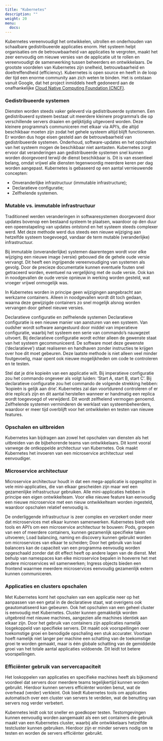 ```yaml
---
title: "Kubernetes"
description: ""
weight: 20
menu:
  docs:
---
```


Kubernetes vereenvoudigt het ontwikkelen, uitrollen en onderhouden van schaalbare gedistribueerde applicaties enorm. Het systeem helpt organisaties om de betrouwbaarheid van applicaties te vergroten, maakt het zeer eenvoudig om nieuwe versies van de applicatie uit te rollen en vereenvoudigt de samenwerking tussen beheerders en ontwikkelaars. De grootste voordelen van Kubernetes zijn snelheid, betrouwbaarheid en doeltreffendheid (efficiency). Kubernetes is open source en heeft in de loop der tijd een enorme community aan zich weten te binden. Het is ontstaan vanuit Google, dat het project inmiddels heeft gedoneerd aan de onafhankelijke  <a href="https://www.cncf.io/" target="_blank">Cloud Native Computing Foundation (CNCF)</a>.

### Gedistribueerde systemen
Diensten worden steeds vaker geleverd via gedistribueerde systemen. Een gedistribueerd systeem bestaat uit meerdere kleinere programma’s die op verschillende servers draaien en gelijktijdig uitgevoerd worden. Deze kleinere programma’s communiceren met elkaar via API’s, die altijd beschikbaar moeten zijn zodat het gehele systeem altijd blijft functioneren. Er worden dus hoge eisen gesteld aan de betrouwbaarheid van gedistribueerde systemen. Onderhoud, software-updates en het opschalen van het systeem mogen de beschikbaar niet aantasten.
Kubernetes zorgt ervoor dat veranderingen aan gedistribueerde systemen snel kunnen worden doorgevoerd terwijl de dienst beschikbaar is. Dit is van essentieel belang, omdat vrijwel alle diensten tegenwoordig meerdere keren per dag worden aangepast. Kubernetes is gebaseerd op een aantal vernieuwende concepten:

- Onveranderlijke infrastructuur (immutable infrastructure);
- Declaratieve configuratie;
- Zelfhelende systemen.

### Mutable vs. immutable infrastructuur
Traditioneel werden veranderingen in softwaresystemen doorgevoerd door updates bovenop een bestaand systeem te plaatsen, waardoor op den duur een opeenstapeling van updates ontstond en het systeem steeds complexer werd. Met deze methode werd dus steeds een nieuwe wijziging aan hetzelfde systeem toegevoegd, vandaar de term mutable (veranderlijke) infrastructuur. 

Bij immutable (onveranderlijke) systemen daarentegen wordt voor elke wijziging een nieuwe image (versie) gebouwd die de gehele oude versie vervangt. Dit heeft een ingrijpende vereenvoudiging van systemen als gevolg. Door de precieze documentatie kunnen eventuele fouten snel getraceerd worden, eventueel na vergelijking met de oude versie. Ook kan in noodgevallen de oude versie opnieuw in werking worden gesteld, wat vroeger vrijwel onmogelijk was.

In Kubernetes worden in principe geen wijzigingen aangebracht aan werkzame containers. Alleen in noodgevallen wordt dit toch gedaan, waarna deze gewijzigde containers zo snel mogelijk alsnog worden vervangen door geheel nieuwe versies. 

Declaratieve configuratie en zelfhelende systemen
Declaratieve configuratie is een nieuwe manier van aansturen van een systeem. Van oudsher wordt software aangestuurd door middel van imperatieve configuratie, waarbij het systeem een serie van commando’s nauwgezet uitvoert. Bij declaratieve configuratie wordt echter alleen de gewenste staat van het systeem gecommuniceerd. De software moet deze gewenste (‘declaratieve’) staat realiseren en handhaven zonder instructies te krijgen over hoe dit moet gebeuren. Deze laatste methode is niet alleen veel minder foutgevoelig, maar opent ook nieuwe mogelijkheden om code te controleren en te testen. 

Stel dat je drie kopieën van een applicatie wilt. Bij imperatieve configuratie zou het commando ongeveer als volgt luiden: ‘Start A, start B, start C’. Bij declaratieve configuratie zou het commando de volgende strekking hebben: ‘kopieën is gelijk aan drie’. Kubernetes zal dan voortdurend controleren of er drie replica’s zijn en dit aantal herstellen wanneer er handmatig een replica wordt toegevoegd of verwijderd. Dit wordt zelfhelend vermogen genoemd. Zelfhelende systemen verminderen de werklast van systeembeheerders, waardoor er meer tijd overblijft voor het ontwikkelen en testen van nieuwe features.


### Opschalen en uitbreiden
Kubernetes kan bijdragen aan zowel het opschalen van diensten als het uitbreiden van de bijbehorende teams van ontwikkelaars. Dit komt vooral vanwege de ontkoppelde architectuur van Kubernetes. Ook maakt Kubernetes het invoeren van een microservice architectuur veel eenvoudiger. 

### Microservice architectuur
Microservice architectuur houdt in dat een mega-applicatie is opgesplitst in vele mini-applicaties, die van elkaar gescheiden zijn maar wel een gezamenlijke infrastructuur gebruiken. Alle mini-applicaties hebben in principe een eigen ontwikkelteam. Voor elke nieuwe feature kan eenvoudig een nieuwe microservice met een nieuw ontwikkelteam worden ingesteld, waardoor opschalen relatief eenvoudig is. 

De onderliggende infrastructuur is zeer complex en verzekert onder meer dat microservices met elkaar kunnen samenwerken. Kubernetes biedt vele tools en API’s om een microservice architectuur te bouwen:
Pods, groepen van een of meerdere containers, kunnen gezamenlijk specifieke taken uitvoeren;
Load balancing, naming en discovery kunnen gebruikt worden om microservices van elkaar te scheiden; Door het gebruik van load balancers kan de capaciteit van een programma eenvoudig worden opgeschaald zonder dat dit effect heeft op andere lagen van de dienst. 
Met behulp van namespaces kan elke microservice bepalen in hoeverre het met andere microservices wil samenwerken;
Ingress objects bieden een frontend waarmee meerdere microservices eenvoudig gezamenlijk extern kunnen communiceren.

### Applicaties en clusters opschalen
Met Kubernetes komt het opschalen van een applicatie neer op het aanpassen van een getal in de declaratieve staat, wat overigens ook geautomatiseerd kan gebeuren. Ook het opschalen van een geheel cluster is eenvoudig met Kubernetes. Cluster kunnen gemakkelijk worden uitgebreid met nieuwe machines, aangezien alle machines identiek aan elkaar zijn. Door het gebruik van containers zijn applicaties namelijk losgekoppeld van specifieke servers. Dit maakt ook voorspellingen over toekomstige groei en benodigde opschaling een stuk accurater. Voortaan hoeft namelijk niet langer per machine een schatting van de toekomstige groei te worden gemaakt, maar is één globale schatting van de gemiddelde groei van het totale aantal applicaties voldoende. Dit leidt tot betere voorspellingen. 

### Efficiënter gebruik van servercapaciteit
Het loskoppelen van applicaties en specifieke machines heeft als bijkomend voordeel dat servers door meerdere teams tegelijkertijd kunnen worden gebruikt. Hierdoor kunnen servers efficiënter worden benut, wat de overhead (verder) verkleint. Ook biedt Kubernetes tools om applicaties automatisch over een cluster van servers te verdelen, wat de benutting van servers nog verder verbetert.  

Kubernetes leidt ook tot sneller en goedkoper testen. Testomgevingen kunnen eenvoudig worden aangemaakt als een set containers die gebruik maakt van een Kubernetes cluster, waarbij alle ontwikkelaars hetzelfde testcluster kunnen gebruiken. Hierdoor zijn er minder servers nodig om te testen en worden de servers efficiënter gebruikt.











